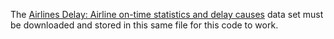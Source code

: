 The [Airlines Delay: Airline on-time statistics and delay causes](https://www.kaggle.com/giovamata/airlinedelaycauses) data set must be downloaded and stored in this same file for this code to work.
